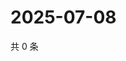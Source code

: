 # 2025-07-08

共 0 条

<!-- BEGIN ZHIHUQUESTIONS -->
<!-- 最后更新时间 Tue Jul 08 2025 16:17:00 GMT+0800 (China Standard Time) -->

<!-- END ZHIHUQUESTIONS -->
